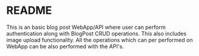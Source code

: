 # README

This is an basic blog post WebApp/API where user can perform authentication along with BlogPost CRUD operations. This also includes image upload functionality. All the operations which can per performed on WebApp can be also performed with the API's.
